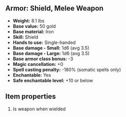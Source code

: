 ## Armor: Shield, Melee Weapon
- **Weight:** 8.1 lbs
- **Base value:** 50 gold
- **Base material:** Iron
- **Skill:** Shield
- **Hands to use:** Single-handed
- **Base damage - Small:** 1d6 (avg 3.5)
- **Base damage - Large:** 1d6 (avg 3.5)
- **Base armor class bonus:** -3
- **Magic cancellation:** +0
- **Spell casting penalty:** -180% (somatic spells only)
- **Enchantable:** Yes
- **Safe enchantable level:** +10 or below
## Item properties
1. Is weapon when wielded
